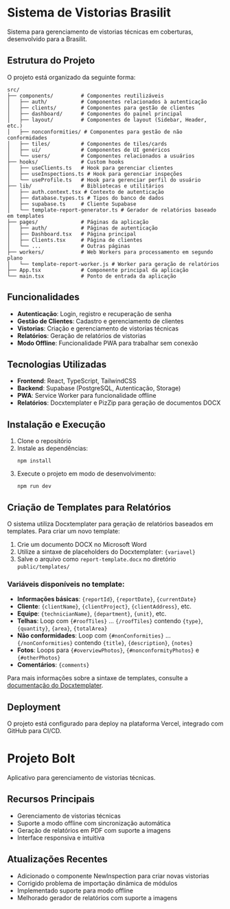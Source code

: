 # Sistema de Vistorias Brasilit

Sistema para gerenciamento de vistorias técnicas em coberturas, desenvolvido para a Brasilit.

## Estrutura do Projeto

O projeto está organizado da seguinte forma:

```
src/
├── components/         # Componentes reutilizáveis
│   ├── auth/           # Componentes relacionados à autenticação
│   ├── clients/        # Componentes para gestão de clientes
│   ├── dashboard/      # Componentes do painel principal
│   ├── layout/         # Componentes de layout (Sidebar, Header, etc.)
│   ├── nonconformities/ # Componentes para gestão de não conformidades
│   ├── tiles/          # Componentes de tiles/cards
│   ├── ui/             # Componentes de UI genéricos
│   └── users/          # Componentes relacionados a usuários
├── hooks/              # Custom hooks
│   ├── useClients.ts   # Hook para gerenciar clientes
│   ├── useInspections.ts # Hook para gerenciar inspeções
│   └── useProfile.ts   # Hook para gerenciar perfil do usuário
├── lib/                # Bibliotecas e utilitários
│   ├── auth.context.tsx # Contexto de autenticação
│   ├── database.types.ts # Tipos do banco de dados
│   ├── supabase.ts     # Cliente Supabase
│   └── template-report-generator.ts # Gerador de relatórios baseado em templates
├── pages/              # Páginas da aplicação
│   ├── auth/           # Páginas de autenticação
│   ├── Dashboard.tsx   # Página principal
│   ├── Clients.tsx     # Página de clientes
│   └── ...             # Outras páginas
├── workers/            # Web Workers para processamento em segundo plano
│   └── template-report-worker.js # Worker para geração de relatórios
├── App.tsx             # Componente principal da aplicação
└── main.tsx            # Ponto de entrada da aplicação
```

## Funcionalidades

- **Autenticação**: Login, registro e recuperação de senha
- **Gestão de Clientes**: Cadastro e gerenciamento de clientes
- **Vistorias**: Criação e gerenciamento de vistorias técnicas
- **Relatórios**: Geração de relatórios de vistorias
- **Modo Offline**: Funcionalidade PWA para trabalhar sem conexão

## Tecnologias Utilizadas

- **Frontend**: React, TypeScript, TailwindCSS
- **Backend**: Supabase (PostgreSQL, Autenticação, Storage)
- **PWA**: Service Worker para funcionalidade offline
- **Relatórios**: Docxtemplater e PizZip para geração de documentos DOCX

## Instalação e Execução

1. Clone o repositório
2. Instale as dependências:
   ```
   npm install
   ```
3. Execute o projeto em modo de desenvolvimento:
   ```
   npm run dev
   ```

## Criação de Templates para Relatórios

O sistema utiliza Docxtemplater para geração de relatórios baseados em templates. Para criar um novo template:

1. Crie um documento DOCX no Microsoft Word
2. Utilize a sintaxe de placeholders do Docxtemplater: `{variavel}`
3. Salve o arquivo como `report-template.docx` no diretório `public/templates/`

### Variáveis disponíveis no template:

- **Informações básicas**: `{reportId}`, `{reportDate}`, `{currentDate}`
- **Cliente**: `{clientName}`, `{clientProject}`, `{clientAddress}`, etc.
- **Equipe**: `{technicianName}`, `{department}`, `{unit}`, etc.
- **Telhas**: Loop com `{#roofTiles}` ... `{/roofTiles}` contendo `{type}`, `{quantity}`, `{area}`, `{totalArea}`
- **Não conformidades**: Loop com `{#nonConformities}` ... `{/nonConformities}` contendo `{title}`, `{description}`, `{notes}`
- **Fotos**: Loops para `{#overviewPhotos}`, `{#nonconformityPhotos}` e `{#otherPhotos}`
- **Comentários**: `{comments}`

Para mais informações sobre a sintaxe de templates, consulte a [documentação do Docxtemplater](https://docxtemplater.com/docs/).

## Deployment

O projeto está configurado para deploy na plataforma Vercel, integrado com GitHub para CI/CD.

# Projeto Bolt

Aplicativo para gerenciamento de vistorias técnicas.

## Recursos Principais

- Gerenciamento de vistorias técnicas
- Suporte a modo offline com sincronização automática
- Geração de relatórios em PDF com suporte a imagens
- Interface responsiva e intuitiva

## Atualizações Recentes

- Adicionado o componente NewInspection para criar novas vistorias
- Corrigido problema de importação dinâmica de módulos
- Implementado suporte para modo offline
- Melhorado gerador de relatórios com suporte a imagens 